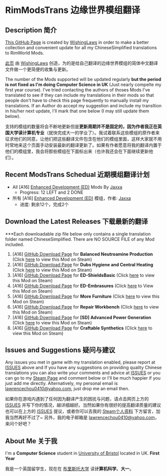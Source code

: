 # RimModsTrans 边缘世界模组翻译
## Description 简介
[This GitHub Page](https://github.com/WishingLaws/RimModsTrans) is created by [WishingLaws](https://github.com/WishingLaws) in order to make a better collection and convenient update for all my ChineseSimplified translations to RimWorld Mods.

[此页](https://github.com/WishingLaws/RimModsTrans) 由 [WishingLaws](https://github.com/WishingLaws) 创造，为的是给自己翻译的边缘世界模组的简体中文翻译文件做一个更简便的收集与更新。

The number of the Mods supported will be updated regularly **but the period is not fixed as I'm doing Computer Science in UK** (Just nearly compelte my first year course). I've tried contacting the authors of thoses Mods I've translated to see if they can include my translations in their mods so that people don't have to check this page frequently to manually install my translations. If an Author do accept my suggestion and include my transltion in his/her next update, I'll mark that one below (I may still update them below).

支持的模组的数量将会不断地更新但是**更新周期并不是固定的，因为作者我正在英国大学读计算机专业**（就快完成大一的学业了）。我试着联系这些模组的原作者来征求他们的同意，让他们把这些翻译文件包含在他们的模组里面，这样大家就不用时常地来这个页面手动安装最新的翻译更新了。如果有作者愿意将我的翻译内置于他们的模组里，我会将那些模组在下面标出来（也许我还会在下面继续更新他们）。
## Recent ModsTrans Schedual 近期模组翻译计划
- All [A16] [Enhanced Development (ED)](https://ludeon.com/forums/index.php?topic=18995) Mods By [Jaxxa](http://steamcommunity.com/id/jaxxa)
    - Progress: 12 LEFT and 2 DONE
- 所有 [A16] [Enhanced Development (ED)](https://ludeon.com/forums/index.php?topic=18995) 模组，作者: [Jaxxa](http://steamcommunity.com/id/jaxxa)
    - 进度: 剩余12个，完成2个

## Download the Latest Releases 下载最新的翻译
***Each downloadable zip file below only contains a single translation folder named ChineseSimplified. There are NO SOURCE FILE of any Mod included.
1. [A16] [GitHub Download Page](https://github.com/WishingLaws/RimModsTrans/releases/tag/BNP1.0.0) for **Balanced Neutroamine Production** (Click [here](http://steamcommunity.com/sharedfiles/filedetails/?id=903253578&searchtext=Balanced+Neutroamine+Production) to view this Mod on Steam)
2. [A16] [GitHub Download Page](https://github.com/WishingLaws/RimModsTrans/releases/tag/DHCH1.0.0) for **Dubs Hygiene and Central Heating** (Click [here](http://steamcommunity.com/sharedfiles/filedetails/?id=836308268&searchtext=Dubs+Hygiene+and+Central+Heating) to view this Mod on Steam)
3. [A16] [GitHub Download Page](https://github.com/WishingLaws/RimModsTrans/releases/tag/Shld.1.0.0) for **ED-ShieldsBasic** (Click [here](http://steamcommunity.com/sharedfiles/filedetails/?id=726884610&searchtext=ed) to view this Mod on Steam)
4. [A16] [GitHub Download Page](https://github.com/WishingLaws/RimModsTrans/releases/tag/Emb1.0.0) for **ED-Embrasures** (Click [here](http://steamcommunity.com/sharedfiles/filedetails/?id=722085442&searchtext=ED-Embrasures) to View this Mod on Steam)
5. [A16] [GitHub Download Page](https://github.com/WishingLaws/RimModsTrans/releases/tag/MF1.0.0) for **More Furniture** (Click [here](http://steamcommunity.com/sharedfiles/filedetails/?id=739089840&searchtext=More+Furniture) to view this Mod on Steam)
6. [A16] [GitHub Download Page](https://github.com/WishingLaws/RimModsTrans/releases/tag/RWb.1.0.0) for **Repair Workbench** (Click [here](http://steamcommunity.com/sharedfiles/filedetails/?id=733997423&searchtext=Repair+Workbench) to view this Mod on Steam)
7. [A16] [GitHub Download Page](https://github.com/WishingLaws/RimModsTrans/releases/tag/APG1.0.0) for **[SD] Advanced Power Generation** (Click [here](http://steamcommunity.com/sharedfiles/filedetails/?id=760088748&searchtext=%5BSD%5D+) to view this Mod on Steam)
8. [A16] [GitHub Download Page](https://github.com/WishingLaws/RimModsTrans/releases/tag/CfSy.1.0.0) for **Craftable Synthetics** (Click [here](http://steamcommunity.com/sharedfiles/filedetails/?id=767212104) to view this Mod on Steam)
## Issues and Suggestions 疑问与建议
Any issues you met in game with my translation enabled, please report at [ISSUES](https://github.com/WishingLaws/RimModsTrans/issues) above and If you have any suggestions on providing quality Chinese translations you can also write your comments and advice at [ISSUES](https://github.com/WishingLaws/RimModsTrans/issues) or you can go to my [Steam Page](http://steamcommunity.com/id/WishingLaws/) and comment below or I'll be much happier if you just add me directly. Alternatively, my personal email is lawrencechou0410@yahoo.com, just drop me an email then.

如果你在游戏内遇到了任何因为翻译产生的困扰与问题，请点击网页上方的 [ISSUES](https://github.com/WishingLaws/RimModsTrans/issues) 并写下你的情况，越详细越好。当然如果你有很好的提高翻译质量的建议也可以在上方的 [ISSUES](https://github.com/WishingLaws/RimModsTrans/issues) 提议，或者你可以去我的 [Steam个人资料](http://steamcommunity.com/id/WishingLaws/) 下方留言，加我当然再好不过了~ 另外，我的电子邮箱是 lawrencechou0410@yahoo.com，来问个好吧？
## About Me 关于我
I'm a **Computer Science** student in [University of Bristol](http://www.bristol.ac.uk/) located in UK. **First Year**

我是一个英国留学生，现在在 [布里斯托大学](http://www.bristol.ac.uk/) 读**计算机科学**。**大一**。

